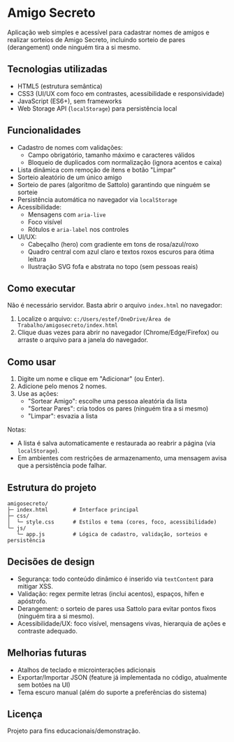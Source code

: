 # Amigo Secreto

Aplicação web simples e acessível para cadastrar nomes de amigos e realizar sorteios de Amigo Secreto, incluindo sorteio de pares (derangement) onde ninguém tira a si mesmo.

## Tecnologias utilizadas
- HTML5 (estrutura semântica)
- CSS3 (UI/UX com foco em contrastes, acessibilidade e responsividade)
- JavaScript (ES6+), sem frameworks
- Web Storage API (`localStorage`) para persistência local

## Funcionalidades
- Cadastro de nomes com validações:
  - Campo obrigatório, tamanho máximo e caracteres válidos
  - Bloqueio de duplicados com normalização (ignora acentos e caixa)
- Lista dinâmica com remoção de itens e botão "Limpar"
- Sorteio aleatório de um único amigo
- Sorteio de pares (algoritmo de Sattolo) garantindo que ninguém se sorteie
- Persistência automática no navegador via `localStorage`
- Acessibilidade:
  - Mensagens com `aria-live`
  - Foco visível
  - Rótulos e `aria-label` nos controles
- UI/UX:
  - Cabeçalho (hero) com gradiente em tons de rosa/azul/roxo
  - Quadro central com azul claro e textos roxos escuros para ótima leitura
  - Ilustração SVG fofa e abstrata no topo (sem pessoas reais)

## Como executar
Não é necessário servidor. Basta abrir o arquivo `index.html` no navegador:

1. Localize o arquivo:
   `c:/Users/estef/OneDrive/Área de Trabalho/amigosecreto/index.html`
2. Clique duas vezes para abrir no navegador (Chrome/Edge/Firefox) ou arraste o arquivo para a janela do navegador.

## Como usar
1. Digite um nome e clique em "Adicionar" (ou Enter).
2. Adicione pelo menos 2 nomes.
3. Use as ações:
   - "Sortear Amigo": escolhe uma pessoa aleatória da lista
   - "Sortear Pares": cria todos os pares (ninguém tira a si mesmo)
   - "Limpar": esvazia a lista

Notas:
- A lista é salva automaticamente e restaurada ao reabrir a página (via `localStorage`).
- Em ambientes com restrições de armazenamento, uma mensagem avisa que a persistência pode falhar.

## Estrutura do projeto
```
amigosecreto/
├─ index.html        # Interface principal
├─ css/
│  └─ style.css      # Estilos e tema (cores, foco, acessibilidade)
└─ js/
   └─ app.js         # Lógica de cadastro, validação, sorteios e persistência
```

## Decisões de design
- Segurança: todo conteúdo dinâmico é inserido via `textContent` para mitigar XSS.
- Validação: regex permite letras (inclui acentos), espaços, hífen e apóstrofo.
- Derangement: o sorteio de pares usa Sattolo para evitar pontos fixos (ninguém tira a si mesmo).
- Acessibilidade/UX: foco visível, mensagens vivas, hierarquia de ações e contraste adequado.

## Melhorias futuras
- Atalhos de teclado e microinterações adicionais
- Exportar/Importar JSON (feature já implementada no código, atualmente sem botões na UI)
- Tema escuro manual (além do suporte a preferências do sistema)

## Licença
Projeto para fins educacionais/demonstração.
